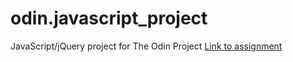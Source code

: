 # odin.javascript_project
JavaScript/jQuery project for The Odin Project
[Link to assignment](http://www.theodinproject.com/web-development-101/javascript-and-jquery?ref=lnav)
